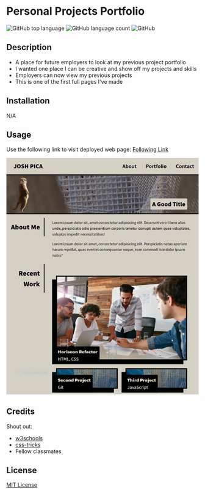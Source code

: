 # Personal Projects Portfolio

![GitHub top language](https://img.shields.io/github/languages/top/tooboi/portfolio?color=brightgreen)
![GitHub language count](https://img.shields.io/github/languages/count/tooboi/portfolio?color=brightgreen)
![GitHub](https://img.shields.io/github/license/tooboi/portfolio?color=brightgreen)
## Description

- A place for future employers to look at my previous project portfolio
- I wanted one place I can be creative and show off my projects and skills
- Employers can now view my previous projects
- This is one of the first full pages I've made

## Installation

N/A

## Usage

Use the following link to visit deployed web page: [Following Link](https://tooboi.github.io/Portfolio/)

![screenshot of web page](/assets/images/Portfolio1capture.png)

## Credits

Shout out:

- [w3schools](https://www.w3schools.com/css/default.asp)
- [css-tricks](https://css-tricks.com/snippets/css/a-guide-to-flexbox/)
- Fellow classmates

## License

[MIT License](./LICENSE)
